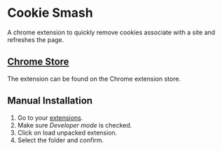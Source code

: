 # Cookie Smash

A chrome extension to quickly remove cookies associate with a site and refreshes
the page.

## [Chrome Store](https://chrome.google.com/webstore/detail/cookiesmash/nnnahedhiocibebgbmfiknmjeoflhdfe)
The extension can be found on the Chrome extension store.

## Manual Installation

1. Go to your [extensions](chrome://extensions/).
2. Make sure *Developer mode* is checked.
3. Click on load unpacked extension.
4. Select the folder and confirm.
